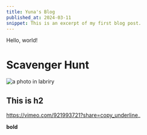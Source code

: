 ```yaml
---
title: Yuna's Blog
published_at: 2024-03-11
snippet: This is an excerpt of my first blog post.
---
```


Hello, world!

# Scavenger Hunt
![a photo in labriry](/static/w01s01/01.jpg)
## This is h2
[](https://vimeo.com/921993721?share=copy)https://vimeo.com/921993721?share=copy_underline_

**bold**
